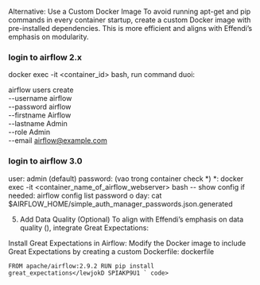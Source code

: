 Alternative: Use a Custom Docker Image
To avoid running apt-get and pip commands in every container startup, create a custom Docker image with pre-installed dependencies. This is more efficient and aligns with Effendi’s emphasis on modularity.



### login to airflow 2.x
docker exec -it <container_id> bash, run command duoi:

airflow users create \
    --username airflow \
    --password airflow \
    --firstname Airflow \
    --lastname Admin \
    --role Admin \
    --email airflow@example.com

### login to airflow 3.0

user: admin (default)
password: (vao trong container check *)
*:  docker exec -it <container_name_of_airflow_webserver> bash
   -- show config if needed: airflow config list
   password o day:
    cat $AIRFLOW_HOME/simple_auth_manager_passwords.json.generated




5. Add Data Quality (Optional)
To align with Effendi’s emphasis on data quality (), integrate Great Expectations:

Install Great Expectations in Airflow: Modify the Docker image to include Great Expectations by creating a custom Dockerfile:
dockerfile

<code>FROM apache/airflow:2.9.2
RUN pip install great_expectations</lewjokD    SPIAKP9U1 ` code>
